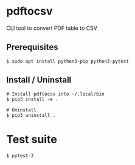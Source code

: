 # pdftocsv

CLI tool to convert PDF table to CSV

## Prerequisites

```shell
$ sudo apt install python3-pip python3-pytest
```

## Install / Uninstall

```shell
# Install pdftocsv into ~/.local/bin
$ pip3 install -e .

# Uninstall
$ pip3 uninstall .
```

# Test suite

```shell
$ pytest-3
```
